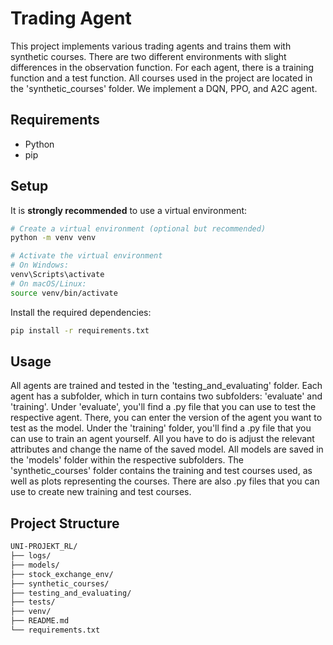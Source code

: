 # Trading Agent

This project implements various trading agents and trains them with synthetic courses. There are two different environments with slight differences in the observation function. For each agent, there is a training function and a test function. All courses used in the project are located in the 'synthetic_courses' folder. We implement a DQN, PPO, and A2C agent.

## Requirements

- Python
- pip

## Setup

It is **strongly recommended** to use a virtual environment:

```bash
# Create a virtual environment (optional but recommended)
python -m venv venv

# Activate the virtual environment
# On Windows:
venv\Scripts\activate
# On macOS/Linux:
source venv/bin/activate
```

Install the required dependencies:

```bash
pip install -r requirements.txt
```

## Usage

All agents are trained and tested in the 'testing_and_evaluating' folder. Each agent has a subfolder, which in turn contains two subfolders: 'evaluate' and 'training'. Under 'evaluate', you'll find a .py file that you can use to test the respective agent. There, you can enter the version of the agent you want to test as the model. Under the 'training' folder, you'll find a .py file that you can use to train an agent yourself. All you have to do is adjust the relevant attributes and change the name of the saved model. All models are saved in the 'models' folder within the respective subfolders.       The 'synthetic_courses' folder contains the training and test courses used, as well as plots representing the courses. There are also .py files that you can use to create new training and test courses.

## Project Structure

```bash
UNI-PROJEKT_RL/
├── logs/
├── models/
├── stock_exchange_env/
├── synthetic_courses/
├── testing_and_evaluating/
├── tests/
├── venv/
├── README.md
└── requirements.txt